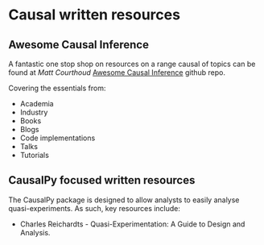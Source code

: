 # Causal written resources

## Awesome Causal Inference

A fantastic one stop shop on resources on a range causal of topics can be found at *Matt Courthoud* [Awesome Causal Inference](https://github.com/matteocourthoud/awesome-causal-inference) github repo.

Covering the essentials from:

- Academia
- Industry
- Books
- Blogs
- Code implementations
- Talks
- Tutorials

## CausalPy focused written resources

The CausalPy package is designed to allow analysts to easily analyse quasi-experiments. As such, key resources include:

- Charles Reichardts - Quasi-Experimentation: A Guide to Design and Analysis.
